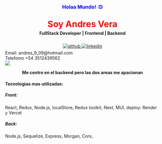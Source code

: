 

<div align="center">
  <h3 style="color: blue; margin-top: 20px; margin-bottom: -10px;"> Holaa Mundo! :D  </h3>
  <div style="color: red;">
    <h1> Soy Andres Vera </h1>
  </div>
  <h4 style="margin-bottom: 25px; margin-top: -15px"> FullStack Developer | Frontend | Backend</h4>
</div>


<div align="center">
<a href="https://github.com/AndresXX1" target="_blank">
<img src=https://img.shields.io/badge/github-%2324292e.svg?&style=for-the-badge&logo=github&logoColor=white alt=github style="margin-bottom: 5px;" />
</a>
<a href="https://www.linkedin.com/in/andres-vera-676414281/" target="_blank">
<img src=https://img.shields.io/badge/linkedin-%231E77B5.svg?&style=for-the-badge&logo=linkedin&logoColor=white alt=linkedin style="margin-bottom: 5px;" />
</a>  
</div>  
<div>
Email: andres_9_09@hotmail.com
</div>
<div>
Telefomo +54 3512439562
</div>
<img src="https://i.pinimg.com/originals/2f/f4/28/2ff428006f3ade5f10beac69372062ab.gif" align="center" style="width: 100%, marginBottom: 10px" />
</div>  
  


  

**<ins><div align="center">Me centro en el backend pero las dos areas me apacionan</div></ins>**  
  <div>
<h4>Tecnologias mas utilizadas: <h4/>
<h5> Front: </h5>
<p> React, Redux, Node.js, localStore, Redux toolkit, Next, MUI, deploy: Render y Vercel</p>
<h5> Back: </h5> 
<p> Node.js, Sequelize, Express, Morgan, Cors,</p>
</div>







<br />


